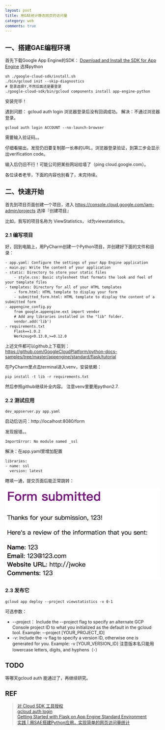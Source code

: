 ```yaml
---
layout: post
title: 用GAE统计静态网页的访问量
category: web
comments: true
---
```


## 一、搭建GAE编程环境

首先下载Google App Engine的SDK： [Download and Install the SDK for App Engine](https://cloud.google.com/appengine/downloads?csw=1) 选择python

    sh ./google-cloud-sdk/install.sh
    ./bin/gcloud init --skip-diagnostics
    # 登录选择Y,不然后面还是要登录
    ./google-cloud-sdk/bin/gcloud components install app-engine-python

安装完毕！

遇到问题： gcloud auth login 浏览器登录后没有回调成功。
解决：不通过浏览器登录。
    
    gcloud auth login ACCOUNT --no-launch-browser

需要输入验证码。。

仔细看输出，发现仍旧要复制那一长串的URL，浏览器登录验证，到第三步会显示出verification code。

输入后仍旧不行！可能公司把某些网站给墙了（ping cloud.google.com）。

各位读者老爷，下面的内容也别看了，未完待续。

## 二、快速开始

首先到项目页面创建一个项目，进入
https://console.cloud.google.com/iam-admin/projects 选择『创建项目』

比如，我写的项目名称为 ViewStatistics， id为viewstatistics。

### 2.1 编写项目

好，回到电脑上，用PyCharm创建一个Python项目，并创建好下面的文件和目录：

    - app.yaml: Configure the settings of your App Engine application
    - main.py: Write the content of your application
    - static: Directory to store your static files
        - style.css: Basic stylesheet that formats the look and feel of your template files
    - templates: Directory for all of your HTML templates
        - form.html: HTML template to display your form
        - submitted_form.html: HTML template to display the content of a submitted form
    - appengine_config.py
        from google.appengine.ext import vendor
        # Add any libraries installed in the "lib" folder.
        vendor.add('lib')
    - requirements.txt
        Flask==1.0.2
        Werkzeug<0.13.0,>=0.12.0

上述文件都可以github上下载到： https://github.com/GoogleCloudPlatform/python-docs-samples/tree/master/appengine/standard/flask/tutorial

在PyCharm里点击terminal进入venv，安装依赖：

    pip install -t lib -r requirements.txt

然后参照github继续补全内容。 注意venv里要用python2.7.

### 2.2 测试应用

    dev_appserver.py app.yaml

启动后访问：http://localhost:8080/form

发现报错。。

    ImportError: No module named _ssl

解决：在app.yaml里增加配置

    libraries:
    - name: ssl
      version: latest

瞎填一通，提交页面后能正常跳转：

![gae](/images/201812/gae-submitted.png)

### 2.3 发布它

    gcloud app deploy --project viewstatistics -v 0-1

可选参数：

- --project： Include the --project flag to specify an alternate GCP Console project ID to what you initialized as the default in the gcloud tool. Example: --project [YOUR_PROJECT_ID]
- -v: Include the -v flag to specify a version ID, otherwise one is generated for you. Example: -v [YOUR_VERSION_ID] 注意版本名只能用lowercase letters, digits, and hyphens（-）

## TODO

等哪天gcloud auth 能通过了，再继续研究。

## REF
> [对 Cloud SDK 工具授权](https://cloud.google.com/sdk/docs/authorizing)  
> [gcloud auth login](https://cloud.google.com/sdk/gcloud/reference/auth/login)  
> [Getting Started with Flask on App Engine Standard Environment](https://cloud.google.com/appengine/docs/standard/python/getting-started/python-standard-env)  
> [实践 | 用SAE搭建Python应用，实现简单的网页访问量统计](https://www.jianshu.com/p/a0ffe6de9617)

